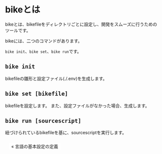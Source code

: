 # bikeとは
bikeとは、bikefileをディレクトリごとに設定し、開発をスムーズに行うためのツールです。

bikeには、二つのコマンドがあります。

`bike init`、`bike set`、`bike run`です。

## `bike init`
bikefileの雛形と設定ファイル(./.env)を生成します。

## `bike set [bikefile]`
bikefileを設定します。
また、設定ファイルがなかった場合、生成します。

## `bike run [sourcescript]`
紐づけられているbikefileを基に、sourcescriptを実行します。


<style>
ul.pageNav01 {
	margin: 0 0 10px;
	padding: 10px 10px 0px;
	text-align: center;
}

ul.pageNav01 li.mae {
	display: inline;
	margin: 0 2px;
	float: left;
	padding: 0;
}

ul.pageNav01 li.tugi {
	display: inline;
	margin: 0 2px;
	float: right;
	padding: 0;
}

ul.pageNav01 li span,
ul.pageNav01 li a {
	display: inline-block;
	margin-bottom: 5px;
	padding: 1px 8px;
	background: #fff;
	text-decoration: none;
	vertical-align: middle;
}

ul.pageNav01 li a:hover {
	background: #eeeff7;
	border-color: #00f;
}
</style>
<ul class="pageNav01">
<li class="mae"><a href="2">&laquo; 言語の基本設定の定義</a></li>
<!-- <li class="tugi"><a href="https://bittn.github.io/4"> &raquo;</a></li> -->
</ul>
